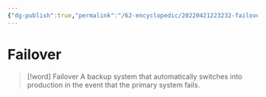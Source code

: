 ```yaml
---
{"dg-publish":true,"permalink":"/62-encyclopedic/20220421223232-failover/","dgHomeLink":true,"dgPassFrontmatter":false}
---
```



# Failover

> [!word] Failover
> A backup system that automatically switches into production in the event that the primary system fails.
